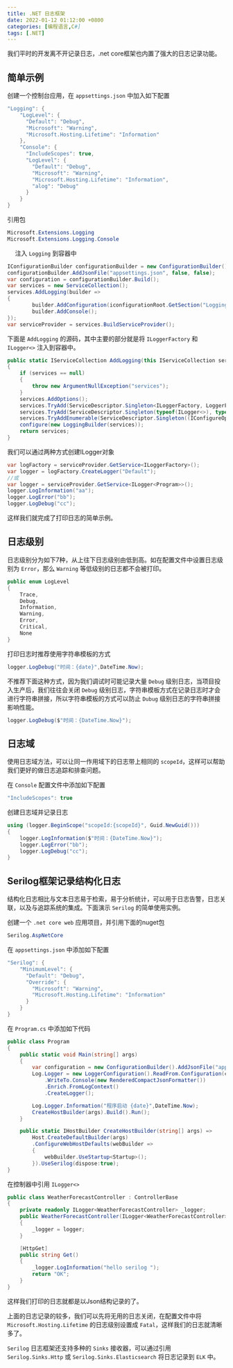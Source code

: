 ```yaml
---
title: .NET 日志框架
date: 2022-01-12 01:12:00 +0800
categories: [编程语言,C#]
tags: [.NET]
---
```


我们平时的开发离不开记录日志，.net core框架也内置了强大的日志记录功能。

## 简单示例

创建一个控制台应用，在 `appsettings.json` 中加入如下配置

```c#
"Logging": {
    "LogLevel": {
      "Default": "Debug",
      "Microsoft": "Warning",
      "Microsoft.Hosting.Lifetime": "Information"
    },
    "Console": {
      "IncludeScopes": true,
      "LogLevel": {
        "Default": "Debug",
        "Microsoft": "Warning",
        "Microsoft.Hosting.Lifetime": "Information",
        "alog": "Debug"
      }
    }
}
```
引用包

```c#
Microsoft.Extensions.Logging
Microsoft.Extensions.Logging.Console
```
　
注入 `Logging` 到容器中

```c#
IConfigurationBuilder configurationBuilder = new ConfigurationBuilder();
configurationBuilder.AddJsonFile("appsettings.json", false, false);
var configuration = configurationBuilder.Build();
var services = new ServiceCollection();
services.AddLogging(builder =>
{
        builder.AddConfiguration(iconfigurationRoot.GetSection("Logging"));
        builder.AddConsole();
});
var serviceProvider = services.BuildServiceProvider();
```
下面是 `AddLogging` 的源码，其中主要的部分就是将 `ILoggerFactory` 和 `ILogger<>` 注入到容器中。

```c#
public static IServiceCollection AddLogging(this IServiceCollection services, Action<ILoggingBuilder> configure)
{
    if (services == null)
    {
        throw new ArgumentNullException("services");
    }
    services.AddOptions();
    services.TryAdd(ServiceDescriptor.Singleton<ILoggerFactory, LoggerFactory>());
    services.TryAdd(ServiceDescriptor.Singleton(typeof(ILogger<>), typeof(Logger<>)));
    services.TryAddEnumerable(ServiceDescriptor.Singleton((IConfigureOptions<LoggerFilterOptions>)new DefaultLoggerLevelConfigureOptions(LogLevel.Information)));
    configure(new LoggingBuilder(services));
    return services;
}
```
我们可以通过两种方式创建ILogger对象

```c#
var logFactory = serviceProvider.GetService<ILoggerFactory>();
var logger = logFactory.CreateLogger("Default");
//或
var logger = serviceProvider.GetService<ILogger<Program>>();
logger.LogInformation("aa");
logger.LogError("bb");
logger.LogDebug("cc");
```
这样我们就完成了打印日志的简单示例。

## 日志级别

日志级别分为如下7种，从上往下日志级别由低到高。如在配置文件中设置日志级别为 `Error`，那么 `Warning` 等低级别的日志都不会被打印。　

```c#
public enum LogLevel
{
    Trace,
    Debug,
    Information,
    Warning,
    Error,
    Critical,
    None
}
```

打印日志时推荐使用字符串模板的方式

```c#
logger.LogDebug("时间：{date}",DateTime.Now);
```

不推荐下面这种方式，因为我们调试时可能记录大量 `Debug` 级别日志，当项目投入生产后，我们往往会关闭 `Debug`  级别日志，字符串模板方式在记录日志时才会进行字符串拼接，所以字符串模板的方式可以防止 `Dubug` 级别日志的字符串拼接影响性能。
```c#
logger.LogDebug($"时间：{DateTime.Now}");
```

## 日志域

使用日志域方法，可以让同一作用域下的日志带上相同的 `scopeId`，这样可以帮助我们更好的做日志追踪和排查问题。

在 `Console` 配置文件中添加如下配置

```c#
"IncludeScopes": true
```
创建日志域并记录日志
```c#
using (logger.BeginScope("scopeId:{scopeId}", Guid.NewGuid()))
{
    logger.LogInformation($"时间：{DateTime.Now}");
    logger.LogError("bb");
    logger.LogDebug("cc");
}
```

## Serilog框架记录结构化日志

结构化日志相比与文本日志易于检索，易于分析统计，可以用于日志告警，日志关联，以及与追踪系统的集成。下面演示 `Serilog` 的简单使用实例。

创建一个 `.net core web` 应用项目，并引用下面的nuget包
```c#
Serilog.AspNetCore
```
在 `appsettings.json` 中添加如下配置
```c#
"Serilog": {
    "MinimumLevel": {
      "Default": "Debug",
      "Override": {
        "Microsoft": "Warning",
        "Microsoft.Hosting.Lifetime": "Information"
      }
    }
}
```
在 `Program.cs` 中添加如下代码

```c#
public class Program
{
    public static void Main(string[] args)
    {
        var configuration = new ConfigurationBuilder().AddJsonFile("appsettings.json", false, true).Build();
        Log.Logger = new LoggerConfiguration().ReadFrom.Configuration(configuration)
            .WriteTo.Console(new RenderedCompactJsonFormatter())
            .Enrich.FromLogContext()
            .CreateLogger();

        Log.Logger.Information("程序启动 {date}",DateTime.Now);
        CreateHostBuilder(args).Build().Run();
    }

    public static IHostBuilder CreateHostBuilder(string[] args) =>
        Host.CreateDefaultBuilder(args)
        .ConfigureWebHostDefaults(webBuilder =>
        {
            webBuilder.UseStartup<Startup>();
        }).UseSerilog(dispose:true);
}
```
在控制器中引用 `ILogger<>`

```c#
public class WeatherForecastController : ControllerBase
{
    private readonly ILogger<WeatherForecastController> _logger;
    public WeatherForecastController(ILogger<WeatherForecastController> logger)
    {
        _logger = logger;
    }

    [HttpGet]
    public string Get()
    {
        _logger.LogInformation("hello serilog ");
        return "OK";
    }
}
```

这样我们打印的日志就都是以Json结构记录的了。

上面的日志记录的较多，我们可以先将无用的日志关闭，在配置文件中将 `Microsoft.Hosting.Lifetime` 的日志级别设置成 `Fatal`，这样我们的日志就清晰多了。

`Serilog` 日志框架还支持多种的 `Sinks` 接收器，可以通过引用 `Serilog.Sinks.Http` 或 `Serilog.Sinks.Elasticsearch` 将日志记录到 `ELK` 中。